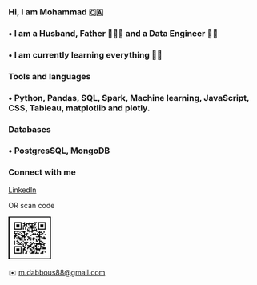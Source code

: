 ### Hi, I am Mohammad 🇨🇦

### • I am a Husband, Father 👨‍👩‍👧 and a Data Engineer 🧑‍💻

### •  I am currently learning everything 📙🔥

### Tools and languages

### •  Python, Pandas, SQL, Spark, Machine learning, JavaScript, CSS, Tableau, matplotlib and plotly.

### Databases

### • PostgresSQL, MongoDB

### Connect with me

[LinkedIn](https://www.linkedin.com/in/dabbousm/)

OR scan code

![](https://github.com/mdabbous88/mdabbous88/blob/master/QR%20code.png)

✉️ m.dabbous88@gmail.com
